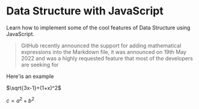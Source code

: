 # Data Structure with JavaScript

Learn how to implement some of the cool features of Data Structure using JavaScript.

> GitHub recently announced the support for adding mathematical expressions into the Markdown file, it was announced on 19th May 2022 and was a highly requested feature that most of the developers are seeking for

Here'is an example

$\sqrt{3x-1}+(1+x)^2$

$c = a^2 + b^2$
